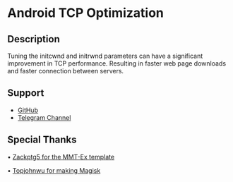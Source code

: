 # Android TCP Optimization

## Description
Tuning the initcwnd and initrwnd parameters can have a significant improvement in TCP performance.
Resulting in faster web page downloads and faster connection between servers.

## Support
- [GitHub](https://github.com/LeanxModulostk/Android-TCP-Optimization) 
- [Telegram Channel](https://t.me/modulostk)

## Special Thanks

• [Zackptg5 for the MMT-Ex template](https://github.com/Zackptg5)

• [Topjohnwu for making Magisk](https://github.com/topjohnwu)